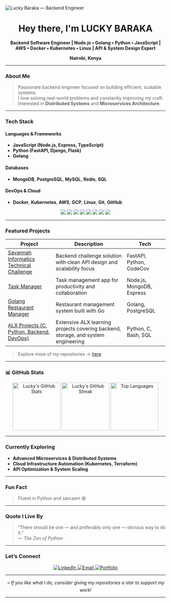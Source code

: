 <!-- Profile Banner (you can replace the URL with your own custom banner later) -->
![Lucky Baraka — Backend Engineer](https://img.shields.io/badge/Backend%20Engineer-%2312100E.svg?&style=for-the-badge&logo=github&logoColor=white)

<h1 align="center"> Hey there, I'm LUCKY BARAKA </h1>

<p align="center">
  <b>Backend Software Engineer | Node.js • Golang • Python • JavaScript | AWS • Docker • Kubernetes • Linux | API & System Design Expert</b>
</p>

<p align="center">
   <b>Nairobi, Kenya</b>  
</p>

---

###  About Me

> Passionate backend engineer focused on building efficient, scalable systems.  
> I love solving real-world problems and constantly improving my craft.  
> Interested in **Distributed Systems** and **Microservices Architecture**.

---

###  Tech Stack

####  Languages & Frameworks
- **JavaScript (Node.js, Express, TypeScript)**
- **Python (FastAPI, Django, Flask)**
- **Golang**

####  Databases
- **MongoDB**, **PostgreSQL**, **MySQL**, **Redis**, **SQL**

####  DevOps & Cloud
- **Docker**, **Kubernetes**, **AWS**, **GCP**, **Linux**, **Git**, **GitHub**

<p align="center">
  <img src="https://img.shields.io/badge/Node.js-43853D?style=for-the-badge&logo=node.js&logoColor=white" />
  <img src="https://img.shields.io/badge/Python-3670A0?style=for-the-badge&logo=python&logoColor=ffdd54" />
  <img src="https://img.shields.io/badge/Golang-00ADD8?style=for-the-badge&logo=go&logoColor=white" />
  <img src="https://img.shields.io/badge/MongoDB-4EA94B?style=for-the-badge&logo=mongodb&logoColor=white" />
  <img src="https://img.shields.io/badge/PostgreSQL-316192?style=for-the-badge&logo=postgresql&logoColor=white" />
  <img src="https://img.shields.io/badge/AWS-FF9900?style=for-the-badge&logo=amazon-aws&logoColor=white" />
  <img src="https://img.shields.io/badge/Docker-2496ED?style=for-the-badge&logo=docker&logoColor=white" />
  <img src="https://img.shields.io/badge/Kubernetes-326CE5?style=for-the-badge&logo=kubernetes&logoColor=white" />
</p>

---

###  Featured Projects

| Project | Description | Tech |
|----------|--------------|------|
| [Savannah Informatics Technical Challenge](https://github.com/Lucky123-cloud/savannah-informatics-technical-challenge) | Backend challenge solution with clean API design and scalability focus | FastAPI, Python, CodeCov |
| [Task Manager](https://github.com/Lucky123-cloud/Task-manager) | Task management app for productivity and collaboration | Node.js, MongoDB, Express |
| [Golang Restaurant Manager](https://github.com/Lucky123-cloud/golang/tree/master/golang-restaurant-manag) | Restaurant management system built with Go | Golang, PostgreSQL |
| [ALX Projects (C, Python, Backend, DevOps)](https://github.com/Lucky123-cloud/alx-higher_level_programming) | Extensive ALX learning projects covering backend, storage, and system engineering | Python, C, Bash, SQL |

>  Explore more of my repositories → [here](https://github.com/Lucky123-cloud?tab=repositories)

---

### 📊 GitHub Stats

<p align="center">
  <img src="https://github-readme-stats.vercel.app/api?username=Lucky123-cloud&show_icons=true&theme=tokyonight" alt="Lucky's GitHub Stats" height="150" />
  <img src="https://github-readme-streak-stats.herokuapp.com/?user=Lucky123-cloud&theme=tokyonight" alt="Lucky's GitHub Streak" height="150" />
  <img src="https://github-readme-stats.vercel.app/api/top-langs/?username=Lucky123-cloud&layout=compact&theme=tokyonight" alt="Top Languages" height="150" />
</p>

---

###  Currently Exploring
- **Advanced Microservices & Distributed Systems**
- **Cloud Infrastructure Automation (Kubernetes, Terraform)**
- **API Optimization & System Scaling**

---

###  Fun Fact
> Fluent in Python and sarcasm 😄

---

###  Quote I Live By
> “There should be one — and preferably only one — obvious way to do it.”  
> — *The Zen of Python*

---

###  Let’s Connect

<p align="center">
  <a href="https://www.linkedin.com/in/lucky-baraka/">
    <img src="https://img.shields.io/badge/LinkedIn-0077B5?style=for-the-badge&logo=linkedin&logoColor=white" alt="LinkedIn"/>
  </a>
  <a href="mailto:luckybaraka21@gmail.com">
    <img src="https://img.shields.io/badge/Email-D14836?style=for-the-badge&logo=gmail&logoColor=white" alt="Email"/>
  </a>
  <a href="https://lucky123-cloud.github.io/Lucky-s_Porfolio/">
    <img src="https://img.shields.io/badge/Portfolio-000000?style=for-the-badge&logo=github&logoColor=white" alt="Portfolio"/>
  </a>
</p>

---

<p align="center">
  <i>⭐ If you like what I do, consider giving my repositories a star to support my work!</i>
</p>

---
